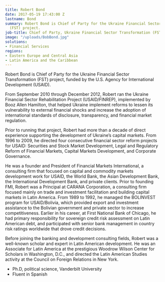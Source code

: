 ```yaml
---
title: Robert Bond
date: 2017-05-19 17:43:00 Z
lastname: Bond
summary: Robert Bond is Chief of Party for the Ukraine Financial Sector Transformation
  (FST) project.
job-title: Chief of Party, Ukraine Financial Sector Transformation (FST) project
image: "/uploads/BobBond.jpg"
solutions:
- Financial Services
regions:
- Eastern Europe and Central Asia
- Latin America and the Caribbean
---
```


Robert Bond is Chief of Party for the Ukraine Financial Sector Transformation (FST) project, funded by the U.S. Agency for International Development (USAID).

From September 2010 through December 2012, Robert ran the Ukraine Financial Sector Rehabilitation Project (USAID/FINREP), implemented by Booz Allen Hamilton, that helped Ukraine implement reforms to lessen its vulnerability to external financial shocks and increase the adoption of international standards of disclosure, transparency, and financial market regulation. 

Prior to running that project, Robert had more than a decade of direct experience supporting the development of Ukraine’s capital markets. From 1996 to 2009, he directed four consecutive financial sector reform projects for USAID: Securities and Stock Market Development, Legal and Regulatory Reform of Financial Markets, Capital Markets Development, and Corporate Governance. 

He was a founder and President of Financial Markets International, a consulting firm that focused on capital and commodity markets development work for USAID, the World Bank, the Asian Development Bank, the International Development Bank, and private clients. Prior to founding FMI, Robert was a Principal at CARANA Corporation, a consulting firm focused mainly on trade and investment facilitation and building capital markets in Latin America. From 1989 to 1992, he managed the BOLINVEST program for USAID/Bolivia, which provided export and investment assistance to the Bolivian government and private sector to increase competitiveness. Earlier in his career, at First National Bank of Chicago, he had primary responsibility for sovereign credit risk assessment on Latin American debt, and participated with senior bank management in country risk ratings worldwide that drove credit decisions. 

Before joining the banking and development consulting fields, Robert was a well-known scholar and expert in Latin American development. He was an Associate for Latin America at the prestigious Woodrow Wilson Center for Scholars in Washington, D.C., and directed the Latin American Studies activity at the Council on Foreign Relations in New York.  

* Ph.D, political science, Vanderbilt University
* Fluent in Spanish